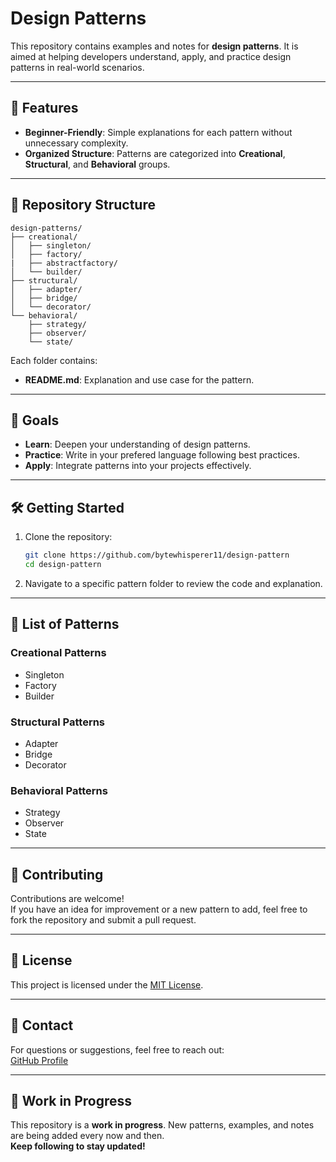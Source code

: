 # Design Patterns

This repository contains examples and notes for **design patterns**. It is aimed at helping developers understand, apply, and practice design patterns in real-world scenarios.

---

## 🚀 Features
- **Beginner-Friendly**: Simple explanations for each pattern without unnecessary complexity.
- **Organized Structure**: Patterns are categorized into **Creational**, **Structural**, and **Behavioral** groups.
---

## 📂 Repository Structure

```plaintext
design-patterns/
├── creational/
│   ├── singleton/
│   ├── factory/
|   ├── abstractfactory/
│   └── builder/
├── structural/
│   ├── adapter/
│   ├── bridge/
│   └── decorator/
└── behavioral/
    ├── strategy/
    ├── observer/
    └── state/
```

Each folder contains:
- **README.md**: Explanation and use case for the pattern.

---

## 🎯 Goals

- **Learn**: Deepen your understanding of design patterns.
- **Practice**: Write in your prefered language following best practices.
- **Apply**: Integrate patterns into your projects effectively.

---

## 🛠️ Getting Started

1. Clone the repository:
   ```bash
   git clone https://github.com/bytewhisperer11/design-pattern
   cd design-pattern
   ```
2. Navigate to a specific pattern folder to review the code and explanation.

---

## 📖 List of Patterns

### Creational Patterns
- Singleton
- Factory
- Builder

### Structural Patterns
- Adapter
- Bridge
- Decorator

### Behavioral Patterns
- Strategy
- Observer
- State

---

## 🤝 Contributing

Contributions are welcome!  
If you have an idea for improvement or a new pattern to add, feel free to fork the repository and submit a pull request.

---

## 📜 License

This project is licensed under the [MIT License](LICENSE).

---

## 📧 Contact

For questions or suggestions, feel free to reach out:  
[GitHub Profile](https://github.com/bytewhisperer11)

---

## 🚧 Work in Progress

This repository is a **work in progress**. New patterns, examples, and notes are being added every now and then.  
**Keep following to stay updated!**

